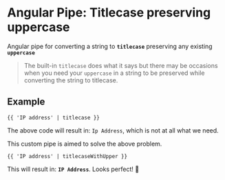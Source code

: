 # Angular Pipe: Titlecase preserving uppercase
Angular pipe for converting a string to **`titlecase`** preserving any existing **`uppercase`**

> The built-in `titlecase` does what it says but there may be occasions when you need your `uppercase` in a string to be preserved while converting the string to titlecase.

## Example
    
    {{ 'IP address' | titlecase }}

The above code will result in: `Ip Address`, which is not at all what we need.

This custom pipe is aimed to solve the above problem.

    {{ 'IP address' | titlecaseWithUpper }}

This will result in: **`IP Address`**. Looks perfect! :tada:
